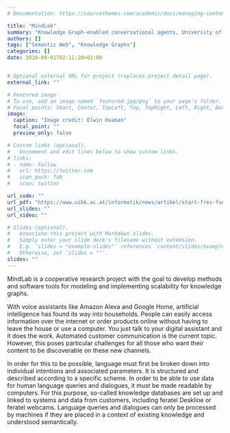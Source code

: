```yaml
---
# Documentation: https://sourcethemes.com/academic/docs/managing-content/

title: "MindLab"
summary: "Knowledge Graph-enabled conversational agents, University of Innsbruck and other partners, Private funding."
authors: []
tags: ["Semantic Web", "Knowledge Graphs"]
categories: []
date: 2018-09-01T02:11:20+01:00


# Optional external URL for project (replaces project detail page).
external_link: ""

# Featured image
# To use, add an image named `featured.jpg/png` to your page's folder.
# Focal points: Smart, Center, TopLeft, Top, TopRight, Left, Right, BottomLeft, Bottom, BottomRight.
image:
  caption: "Image credit: Elwin Huaman"
  focal_point: ""
  preview_only: false

# Custom links (optional).
#   Uncomment and edit lines below to show custom links.
# links:
# - name: Follow
#   url: https://twitter.com
#   icon_pack: fab
#   icon: twitter

url_code: ""
url_pdf: "https://www.uibk.ac.at/informatik/news/artikel/start-frei-fuer-mindlab-sti-uni-innsbruck-onlim-und-feratel.html"
url_slides: ""
url_video: ""

# Slides (optional).
#   Associate this project with Markdown slides.
#   Simply enter your slide deck's filename without extension.
#   E.g. `slides = "example-slides"` references `content/slides/example-slides.md`.
#   Otherwise, set `slides = ""`.
slides: ""
---
```

MindLab is a cooperative research project with the goal to develop methods and software tools for modeling and implementing scalability for knowledge graphs.

With voice assistants like Amazon Alexa and Google Home, artificial intelligence has found its way into households. People can easily access information over the internet or order products online without having to leave the house or use a computer. You just talk to your digital assistant and it does the work. Automated customer communication is the current topic. However, this poses particular challenges for all those who want their content to be discoverable on these new channels.

In order for this to be possible, language must first be broken down into individual intentions and associated parameters. It is structured and described according to a specific scheme. In order to be able to use data for human language queries and dialogues, it must be made readable by computers. For this purpose, so-called knowledge databases are set up and linked to systems and data from customers, including feratel Deskline or feratel webcams. Language queries and dialogues can only be processed by machines if they are placed in a context of existing knowledge and understood semantically.